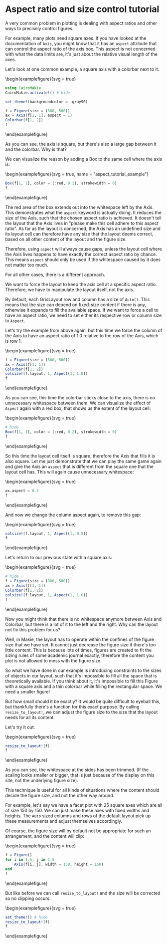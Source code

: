 # Aspect ratio and size control tutorial

A very common problem in plotting is dealing with aspect ratios and other ways to precisely control figures.

For example, many plots need square axes.
If you have looked at the documentation of `Axis`, you might know that it has an `aspect` attribute that can control the aspect ratio of the axis box.
This aspect is not concerned with what the data limits are, it's just about the relative visual length of the axes.

Let's look at one common example, a square axis with a colorbar next to it:

\begin{examplefigure}{svg = true}

```julia
using CairoMakie
CairoMakie.activate!() # hide

set_theme!(backgroundcolor = :gray90)

f = Figure(size = (800, 500))
ax = Axis(f[1, 1], aspect = 1)
Colorbar(f[1, 2])
f
```

\end{examplefigure}

As you can see, the axis is square, but there's also a large gap between it and the colorbar.
Why is that?

We can visualize the reason by adding a Box to the same cell where the axis is:

\begin{examplefigure}{svg = true, name = "aspect_tutorial_example"}

```julia
Box(f[1, 1], color = (:red, 0.2), strokewidth = 0)
f
```

\end{examplefigure}

The red area of the box extends out into the whitespace left by the Axis.
This demonstrates what the `aspect` keyword is actually doing.
It reduces the size of the Axis, such that the chosen aspect ratio is achieved.
It doesn't tell the layout that the Axis lives in "please make this cell adhere to this aspect ratio".
As far as the layout is concerned, the Axis has an undefined size and its layout cell can therefore have any size that the layout deems correct, based on all other content of the layout and the figure size.

Therefore, using `aspect` will always cause gaps, unless the layout cell where the Axis lives happens to have exactly the correct aspect ratio by chance.
This means `aspect` should only be used if the whitespace caused by it does not matter too much.

For all other cases, there is a different approach.

We want to force the layout to keep the axis cell at a specific aspect ratio.
Therefore, we have to manipulate the layout itself, not the axis.

By default, each GridLayout row and column has a size of `Auto()`.
This means that the size can depend on fixed-size content if there is any, otherwise it expands to fill the available space.
If we want to force a cell to have an aspect ratio, we need to set either its respective row or column size to `Aspect`.

Let's try the example from above again, but this time we force the column of the Axis to have an aspect ratio of 1.0 relative to the row of the Axis, which is row 1.

\begin{examplefigure}{svg = true}

```julia
f = Figure(size = (800, 500))
ax = Axis(f[1, 1])
Colorbar(f[1, 2])
colsize!(f.layout, 1, Aspect(1, 1.0))
f
```

\end{examplefigure}

As you can see, this time the colorbar sticks close to the axis, there is no unnecessary whitespace between them.
We can visualize the effect of `Aspect` again with a red box, that shows us the extent of the layout cell:

\begin{examplefigure}{svg = true}

```julia
# hide
Box(f[1, 1], color = (:red, 0.2), strokewidth = 0)
f
```

\end{examplefigure}

So this time the layout cell itself is square, therefore the Axis that fills it is also square.
Let me just demonstrate that we can play the same game again and give the Axis an `aspect` that is different from the square one that the layout cell has.
This will again cause unnecessary whitespace:

\begin{examplefigure}{svg = true}

```julia
ax.aspect = 0.5
f
```

\end{examplefigure}

And now we change the column aspect again, to remove this gap:

\begin{examplefigure}{svg = true}

```julia
colsize!(f.layout, 1, Aspect(1, 0.5))
f
```

\end{examplefigure}

Let's return to our previous state with a square axis:

\begin{examplefigure}{svg = true}

```julia
# hide
f = Figure(size = (800, 500))
ax = Axis(f[1, 1])
Colorbar(f[1, 2])
colsize!(f.layout, 1, Aspect(1, 1.0))
f
```

\end{examplefigure}

Now you might think that there is no whitespace anymore between Axis and Colorbar, but there is a lot of it to the left and the right.
Why can the layout not fix this problem for us?

Well, in Makie, the layout has to operate within the confines of the figure size that we have set.
It cannot just decrease the figure size if there's too little content.
This is because lots of times, figures are created to fit the sizing rules of some academic journal exactly, therefore the content you plot is not allowed to mess with the figure size.

So what we have done in our example is introducing constraints to the sizes of objects in our layout, such that it's impossible to fill all the space that is theoretically available.
If you think about it, it's impossible to fill this Figure with a square axis and a thin colorbar while filling the rectangular space.
We need a smaller figure!

But how small should it be exactly?
It would be quite difficult to eyeball this, but thankfully there's a function for this exact purpose.
By calling `resize_to_layout!`, we can adjust the figure size to the size that the layout needs for all its content.

Let's try it out:

\begin{examplefigure}{svg = true}

```julia
resize_to_layout!(f)
f
```

\end{examplefigure}

As you can see, the whitespace at the sides has been trimmed.
(If the scaling looks smaller or bigger, that is just because of the display on this site, not the underlying figure size).

This technique is useful for all kinds of situations where the content should decide the figure size, and not the other way around.

For example, let's say we have a facet plot with 25 square axes which are all of size 150 by 150.
We can just make these axes with fixed widths and heights.
The `Auto` sized columns and rows of the default layout pick up these measurements and adjust themselves accordingly.

Of course, the figure size will by default not be appropriate for such an arrangement, and the content will clip:

\begin{examplefigure}{svg = true}

```julia
f = Figure()
for i in 1:5, j in 1:5
    Axis(f[i, j], width = 150, height = 150)
end
f
```

\end{examplefigure}

But like before we can call `resize_to_layout!` and the size will be corrected so no clipping occurs.

\begin{examplefigure}{svg = true}

```julia
set_theme!() # hide
resize_to_layout!(f)
f
```

\end{examplefigure}
